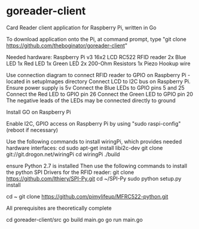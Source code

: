 # goreader-client
Card Reader client application for Raspberry Pi, written in Go

To download application onto the Pi,
at command prompt, type "git clone https://github.com/theboginator/goreader-client"

Needed hardware:
Raspberry Pi v3
16x2 LCD
RC522 RFID reader
2x Blue LED
1x Red LED
1x Green LED
2x 200-Ohm Resistors
1x Piezo
Hookup wire

Use connection diagram to connect RFID reader to GPIO on Raspberry Pi - located in setupImages directory
Connect LCD to I2C bus on Raspberry Pi. Ensure power supply is 5v
Connect the Blue LEDs to GPIO pins 5 and 25
Connect the Red LED to GPIO pin 26
Connect the Green LED to GPIO pin 20
The negative leads of the LEDs may be connected directly to ground

Install GO on Raspberry Pi

Enable I2C, GPIO access on Raspberry Pi by using "sudo raspi-config" (reboot if necessary)

Use the following commands to install wiringPi, which provides needed hardware interfaces:
cd
sudo apt-get install libi2c-dev
git clone git://git.drogon.net/wiringPi
cd wiringPi
./build

ensure Python 2.7 is installed
Then use the following commands to install the python SPI Drivers for the RFID reader:
git clone https://github.com/lthiery/SPI-Py.git
cd ~/SPI-Py
sudo python setup.py install

cd ~
git clone https://github.com/pimylifeup/MFRC522-python.git

All prerequisites are theoretically complete

cd goreader-client/src
go build main.go
go run main.go



